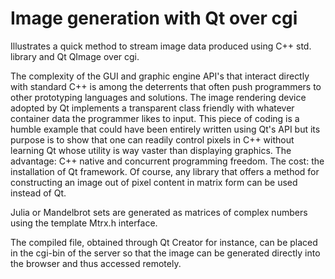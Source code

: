 # Image generation with Qt over cgi

Illustrates a quick method to stream image data produced using C++ std. library and Qt QImage over cgi.   

The complexity of the GUI and graphic engine API's that interact directly with standard C++ is among the deterrents that often push programmers to other prototyping languages and solutions. The image rendering device adopted by Qt implements a transparent class friendly with whatever container data the programmer likes to input. This piece of coding is a humble example that could have been entirely written using Qt's API but its purpose is to show that one can readily control pixels in C++ without learning Qt whose utility is way vaster than displaying graphics. The advantage: C++ native and concurrent programming freedom. The cost: the installation of Qt framework. Of course, any library that offers a method for constructing an image out of pixel content in matrix form can be used instead of Qt.

Julia or Mandelbrot sets are generated as matrices of complex numbers using the template Mtrx.h interface. 

The compiled file, obtained through Qt Creator for instance, can be placed in the cgi-bin of the server so that the image can be generated directly into the browser and thus accessed remotely.
